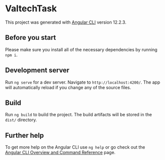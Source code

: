 # ValtechTask

This project was generated with [Angular CLI](https://github.com/angular/angular-cli) version 12.2.3.

## Before you start

Please make sure you install all of the necessary dependencies by running `npm i`.

## Development server

Run `ng serve` for a dev server. Navigate to `http://localhost:4200/`. The app will automatically reload if you change any of the source files.

## Build

Run `ng build` to build the project. The build artifacts will be stored in the `dist/` directory.

## Further help

To get more help on the Angular CLI use `ng help` or go check out the [Angular CLI Overview and Command Reference](https://angular.io/cli) page.
